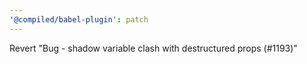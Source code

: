 ```yaml
---
'@compiled/babel-plugin': patch
---
```


Revert "Bug - shadow variable clash with destructured props (#1193)"
